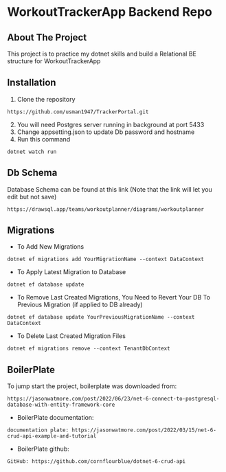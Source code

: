 # WorkoutTrackerApp Backend Repo


## About The Project
This project is to practice my dotnet skills and build a Relational BE structure for WorkoutTrackerApp

## Installation
1. Clone the repository
```
https://github.com/usman1947/TrackerPortal.git
```
2. You will need Postgres server running in background at port 5433
3. Change appsetting.json to update Db password and hostname
4. Run this command
```
dotnet watch run 
```

## Db Schema
Database Schema can be found at this link (Note that the link will let you edit but not save)
```
https://drawsql.app/teams/workoutplanner/diagrams/workoutplanner
```

## Migrations
* To Add New Migrations
```
dotnet ef migrations add YourMigrationName --context DataContext
```

* To Apply Latest Migration to Database
```
dotnet ef database update
```

* To Remove Last Created Migrations, You Need to Revert Your DB To Previous Migration (if applied to DB already)
```
dotnet ef database update YourPreviousMigrationName --context DataContext
```

* To Delete Last Created Migration Files
```
dotnet ef migrations remove --context TenantDbContext
````

## BoilerPlate 

To jump start the project, boilerplate was downloaded from:
```
https://jasonwatmore.com/post/2022/06/23/net-6-connect-to-postgresql-database-with-entity-framework-core
```
* BoilerPlate documentation:
```
documentation plate: https://jasonwatmore.com/post/2022/03/15/net-6-crud-api-example-and-tutorial
```
* BoilerPlate github:
```
GitHub: https://github.com/cornflourblue/dotnet-6-crud-api
```
